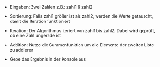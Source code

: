 - Eingaben: Zwei Zahlen z.B.: zahl1 & zahl2

- Sortierung: Falls zahl1 größer ist als zahl2, werden die Werte getauscht, damit die Iteration funktioniert

- Iteration: Der Algorithmus iteriert von zahl1 bis zahl2. Dabei wird geprüft, ob eine Zahl ungerade ist 

- Addition: Nutze die Summenfunktion um alle Elemente der zweiten Liste zu addieren

- Gebe das Ergebnis in der Konsole aus